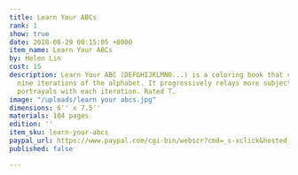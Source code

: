 ```yaml
---
title: Learn Your ABCs
rank: 1
show: true
date: 2018-08-29 00:15:05 +0000
item_name: Learn Your ABCs
by: Helen Lin
cost: 15
description: Learn Your ABC (DEFGHIJKLMNO...) is a coloring book that cycles through
  nine iterations of the alphabet. It progressively relays more subjectivity in its
  portrayals with each iteration. Rated T.
image: "/uploads/learn your abcs.jpg"
dimensions: 6'' x 7.5''
materials: 104 pages
edition: ''
item_sku: learn-your-abcs
paypal_url: https://www.paypal.com/cgi-bin/webscr?cmd=_s-xclick&hosted_button_id=5BXZYLSLAA8TN
published: false

---
```

